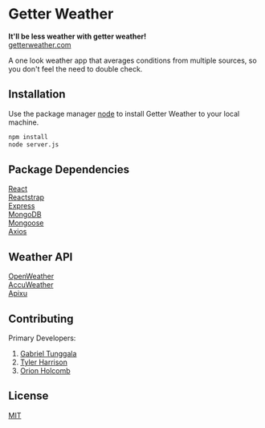 # Getter Weather

 **It'll be less weather with getter weather!**   
[getterweather.com]()

A one look weather app that averages conditions from multiple sources, so you don't feel the need to double check.    


## Installation

Use the package manager [node](https://nodejs.org/en/download/) to install Getter Weather to your local machine.

```bash
npm install
node server.js
```

## Package Dependencies

[React](https://facebook.github.io/create-react-app/)   
[Reactstrap](https://reactstrap.github.io/)   
[Express](https://expressjs.com/)   
[MongoDB](https://www.mongodb.com/)   
[Mongoose](https://mongoosejs.com/)   
[Axios](https://github.com/axios/axios)   


## Weather API 

[OpenWeather](https://openweathermap.org/api)   
[AccuWeather](https://rapidapi.com/stefan.skliarov/api/AccuWeather)   
[Apixu](https://www.apixu.com/login.aspx?ReturnUrl=%2fmy%2f)   




## Contributing
Primary Developers:   
1) [Gabriel Tunggala](https://github.com/gtunggala)
2) [Tyler Harrison](https://github.com/n00b-c0der) 
3) [Orion Holcomb](https://github.com/orionholcomb)

## License
[MIT](https://choosealicense.com/licenses/mit/)
